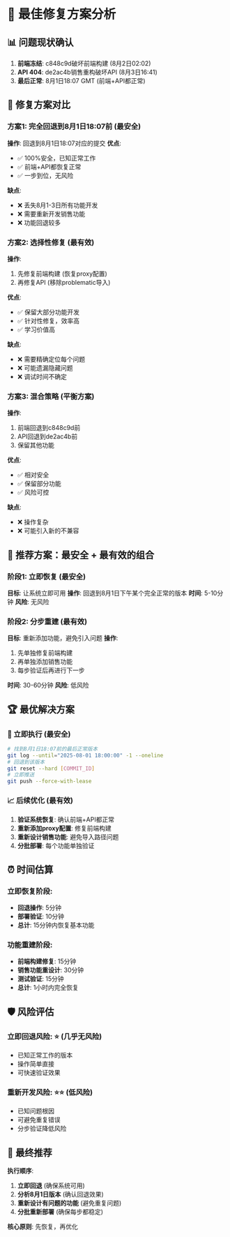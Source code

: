 # 🎯 最佳修复方案分析

## 📊 问题现状确认
1. **前端冻结**: c848c9d破坏前端构建 (8月2日02:02)
2. **API 404**: de2ac4b销售重构破坏API (8月3日16:41)
3. **最后正常**: 8月1日18:07 GMT (前端+API都正常)

## 🚀 修复方案对比

### 方案1: 完全回退到8月1日18:07前 (最安全)
**操作**: 回退到8月1日18:07对应的提交
**优点**:
- ✅ 100%安全，已知正常工作
- ✅ 前端+API都恢复正常
- ✅ 一步到位，无风险

**缺点**:
- ❌ 丢失8月1-3日所有功能开发
- ❌ 需要重新开发销售功能
- ❌ 功能回退较多

### 方案2: 选择性修复 (最有效)
**操作**: 
1. 先修复前端构建 (恢复proxy配置)
2. 再修复API (移除problematic导入)

**优点**:
- ✅ 保留大部分功能开发
- ✅ 针对性修复，效率高
- ✅ 学习价值高

**缺点**:
- ❌ 需要精确定位每个问题
- ❌ 可能遗漏隐藏问题
- ❌ 调试时间不确定

### 方案3: 混合策略 (平衡方案)
**操作**:
1. 前端回退到c848c9d前
2. API回退到de2ac4b前  
3. 保留其他功能

**优点**:
- ✅ 相对安全
- ✅ 保留部分功能
- ✅ 风险可控

**缺点**:
- ❌ 操作复杂
- ❌ 可能引入新的不兼容

## 🎯 推荐方案：最安全 + 最有效的组合

### 阶段1: 立即恢复 (最安全)
**目标**: 让系统立即可用
**操作**: 回退到8月1日下午某个完全正常的版本
**时间**: 5-10分钟
**风险**: 无风险

### 阶段2: 分步重建 (最有效)  
**目标**: 重新添加功能，避免引入问题
**操作**: 
1. 先单独修复前端构建
2. 再单独添加销售功能
3. 每步验证后再进行下一步

**时间**: 30-60分钟
**风险**: 低风险

## 🏆 最优解决方案

### 🚀 立即执行 (最安全)
```bash
# 找到8月1日18:07前的最后正常版本
git log --until="2025-08-01 18:00:00" -1 --oneline
# 回退到该版本
git reset --hard [COMMIT_ID]  
# 立即推送
git push --force-with-lease
```

### 📈 后续优化 (最有效)
1. **验证系统恢复**: 确认前端+API都正常
2. **重新添加proxy配置**: 修复前端构建
3. **重新设计销售功能**: 避免导入路径问题
4. **分批部署**: 每个功能单独验证

## ⏰ 时间估算

### 立即恢复阶段:
- **回退操作**: 5分钟
- **部署验证**: 10分钟  
- **总计**: 15分钟内恢复基本功能

### 功能重建阶段:
- **前端构建修复**: 15分钟
- **销售功能重设计**: 30分钟
- **测试验证**: 15分钟
- **总计**: 1小时内完全恢复

## 🛡️ 风险评估

### 立即回退风险: ⭐ (几乎无风险)
- 已知正常工作的版本
- 操作简单直接
- 可快速验证效果

### 重新开发风险: ⭐⭐ (低风险)
- 已知问题根因
- 可避免重复错误
- 分步验证降低风险

## 🎯 最终推荐

**执行顺序**:
1. **立即回退** (确保系统可用)
2. **分析8月1日版本** (确认回退效果)  
3. **重新设计有问题的功能** (避免重复问题)
4. **分批重新部署** (确保每步都稳定)

**核心原则**: 先恢复，再优化